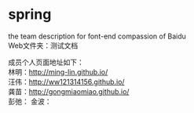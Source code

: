 # spring
the team description for font-end compassion of Baidu<br>
Web文件夹：测试文档<br>

成员个人页面地址如下：<br>
林明：http://ming-lin.github.io/<br>
汪伟：http://ww121314156.github.io/<br>
龚苗：http://gongmiaomiao.github.io/<br>
彭弛：
金波：

